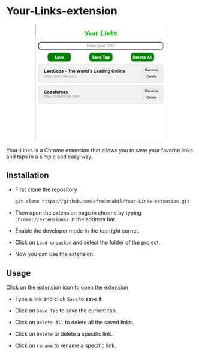 # Your-Links-extension
<p align = "center">
  <img width = "350" src="images/your-links.png">
</p>

Your-Links is a Chrome extension that allows you to save your favorite links and taps in a simple and easy way.

## Installation

- First clone the repository
    
    ```bash
    git clone https://github.com/efraimnabil/Your-Links-extension.git
    ```

- Then open the extension page in chrome by typing `chrome://extensions/` in the address bar.

- Enable the developer mode in the top right corner.

- Click on `Load unpacked` and select the folder of the project.

- Now you can use the extension.

## Usage

Click on the extension icon to open the extension

- Type a link and click `Save` to save it.

- Click on `Save Tap` to save the current tab.

- Click on `Delete All` to delete all the saved links.

- Click on `Delete` to delete a specific link.

- Click on `rename` to rename a specific link.